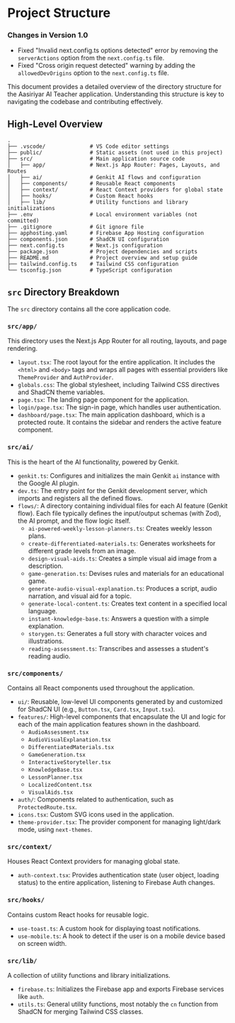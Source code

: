 # Project Structure

### Changes in Version 1.0

- Fixed "Invalid next.config.ts options detected" error by removing the `serverActions` option from the `next.config.ts` file.
- Fixed "Cross origin request detected" warning by adding the `allowedDevOrigins` option to the `next.config.ts` file.

This document provides a detailed overview of the directory structure for the Aasiriyar AI Teacher application. Understanding this structure is key to navigating the codebase and contributing effectively.

## High-Level Overview

```
.
├── .vscode/              # VS Code editor settings
├── public/               # Static assets (not used in this project)
├── src/                  # Main application source code
│   ├── app/              # Next.js App Router: Pages, Layouts, and Routes
│   ├── ai/               # Genkit AI flows and configuration
│   ├── components/       # Reusable React components
│   ├── context/          # React Context providers for global state
│   ├── hooks/            # Custom React hooks
│   ├── lib/              # Utility functions and library initializations
├── .env                  # Local environment variables (not committed)
├── .gitignore            # Git ignore file
├── apphosting.yaml       # Firebase App Hosting configuration
├── components.json       # ShadCN UI configuration
├── next.config.ts        # Next.js configuration
├── package.json          # Project dependencies and scripts
├── README.md             # Project overview and setup guide
├── tailwind.config.ts    # Tailwind CSS configuration
└── tsconfig.json         # TypeScript configuration
```

## `src` Directory Breakdown

The `src` directory contains all the core application code.

### `src/app/`

This directory uses the Next.js App Router for all routing, layouts, and page rendering.

-   `layout.tsx`: The root layout for the entire application. It includes the `<html>` and `<body>` tags and wraps all pages with essential providers like `ThemeProvider` and `AuthProvider`.
-   `globals.css`: The global stylesheet, including Tailwind CSS directives and ShadCN theme variables.
-   `page.tsx`: The landing page component for the application.
-   `login/page.tsx`: The sign-in page, which handles user authentication.
-   `dashboard/page.tsx`: The main application dashboard, which is a protected route. It contains the sidebar and renders the active feature component.

### `src/ai/`

This is the heart of the AI functionality, powered by Genkit.

-   `genkit.ts`: Configures and initializes the main Genkit `ai` instance with the Google AI plugin.
-   `dev.ts`: The entry point for the Genkit development server, which imports and registers all the defined flows.
-   `flows/`: A directory containing individual files for each AI feature (Genkit flow). Each file typically defines the input/output schemas (with Zod), the AI prompt, and the flow logic itself.
    -   `ai-powered-weekly-lesson-planners.ts`: Creates weekly lesson plans.
    -   `create-differentiated-materials.ts`: Generates worksheets for different grade levels from an image.
    -   `design-visual-aids.ts`: Creates a simple visual aid image from a description.
    -   `game-generation.ts`: Devises rules and materials for an educational game.
    -   `generate-audio-visual-explanation.ts`: Produces a script, audio narration, and visual aid for a topic.
    -   `generate-local-content.ts`: Creates text content in a specified local language.
    -   `instant-knowledge-base.ts`: Answers a question with a simple explanation.
    -   `storygen.ts`: Generates a full story with character voices and illustrations.
    -   `reading-assessment.ts`: Transcribes and assesses a student's reading audio.

### `src/components/`

Contains all React components used throughout the application.

-   `ui/`: Reusable, low-level UI components generated by and customized for ShadCN UI (e.g., `Button.tsx`, `Card.tsx`, `Input.tsx`).
-   `features/`: High-level components that encapsulate the UI and logic for each of the main application features shown in the dashboard.
    -   `AudioAssessment.tsx`
    -   `AudioVisualExplanation.tsx`
    -   `DifferentiatedMaterials.tsx`
    -   `GameGeneration.tsx`
    -   `InteractiveStoryteller.tsx`
    -   `KnowledgeBase.tsx`
    -   `LessonPlanner.tsx`
    -   `LocalizedContent.tsx`
    -   `VisualAids.tsx`
-   `auth/`: Components related to authentication, such as `ProtectedRoute.tsx`.
-   `icons.tsx`: Custom SVG icons used in the application.
-   `theme-provider.tsx`: The provider component for managing light/dark mode, using `next-themes`.

### `src/context/`

Houses React Context providers for managing global state.

-   `auth-context.tsx`: Provides authentication state (user object, loading status) to the entire application, listening to Firebase Auth changes.

### `src/hooks/`

Contains custom React hooks for reusable logic.

-   `use-toast.ts`: A custom hook for displaying toast notifications.
-   `use-mobile.ts`: A hook to detect if the user is on a mobile device based on screen width.

### `src/lib/`

A collection of utility functions and library initializations.

-   `firebase.ts`: Initializes the Firebase app and exports Firebase services like `auth`.
-   `utils.ts`: General utility functions, most notably the `cn` function from ShadCN for merging Tailwind CSS classes.
